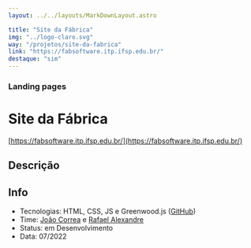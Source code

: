 ```yaml
---
layout: ../../layouts/MarkDownLayout.astro

title: "Site da Fábrica"
img: "../logo-claro.svg"
way: "/projetos/site-da-fabrica"
link: "https://fabsoftware.itp.ifsp.edu.br/"
destaque: "sim"
---
```


### Landing pages

# Site da Fábrica
[https://fabsoftware.itp.ifsp.edu.br/](https://fabsoftware.itp.ifsp.edu.br/)

## Descrição

## Info

- Tecnologias: HTML, CSS, JS e Greenwood.js ([GitHub](https://github.com/fabsoftwareitp/fabsoftwareitp.github.io))
- Time: [João Correa](/membros/joao-correa) e [Rafael Alexandre](/membros/rafael-alexandre)
- Status: em Desenvolvimento
- Data: 07/2022